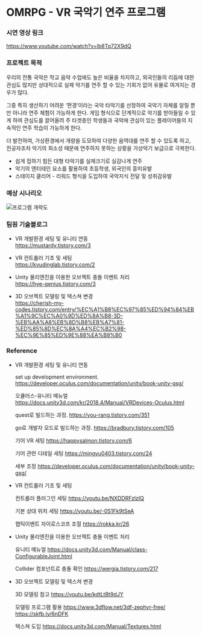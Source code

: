 OMRPG - VR 국악기 연주 프로그램
======
### 시연 영상 링크 
https://www.youtube.com/watch?v=lb8Tq72X9dQ
    
 
 
### 프로젝트 목적 

   우리의 전통 국악은 학교 음악 수업에도 높은 비율을 차지하고, 외국인들의 리듬에 대한 관심도 많지만 상대적으로 실제 악기를 연주 할 수 있는 기회가 없어 유물로 여겨지는 경우가 많다.

   그중 특히 생산하기 어려운 ‘편경’이라는 국악 타악기를 선정하여 국악기 자체를 알릴 뿐만 아니라 연주 체험이 가능하게 한다. 게임 형식으로 단계적으로 악기를 받아들일 수 있게 하여 관심도를 끌어올려 주 타겟층인 학생들과 국악에 관심이 있는 플레이어들의 지속적인 연주 학습이 가능하게 한다.

   더 발전하여, 가상환경에서 개량을 도모하여 다양한 음역대를 연주 할 수 있도록 하고, 전공자조차 악기의 희소성 때문에 연주하지 못하는 상황을 가상악기 보급으로 극복한다.
  
  
* 쉽게 접하기 힘든 대형 타악기를 실제크기로 실감나게 연주
* 악기의 엔터테인 요소를 활용하여 초등학생, 외국인의 흥미유발
* 스테이지 클리어 - 리워드 형식을 도입하여 국악지식 전달 및 성취감유발  
  
  
  
  
### 예상 시나리오


![프로그램 개략도](https://user-images.githubusercontent.com/53827279/101482434-13828600-399a-11eb-8519-cb828d5d67c6.png)  
  
    
    
    
### 팀원 기술블로그


* VR 개발환경 세팅 및 유니티 연동    
  https://mustardy.tistory.com/3
    
* VR 컨트롤러 기초 및 세팅  
  https://kyudinglab.tistory.com/2  
    
* Unity 물리엔진을 이용한 오브젝트 충돌 이벤트 처리  
  https://hye-genius.tistory.com/3  
  
* 3D 오브젝트 모델링 및 텍스쳐 변경  
  https://cherish-my-codes.tistory.com/entry/%EC%A1%B8%EC%97%85%ED%94%84%EB%A1%9C%EC%A0%9D%ED%8A%B8-3D-%EB%AA%A8%EB%8D%B8%EB%A7%81-%ED%85%8D%EC%8A%A4%EC%B2%98-%EC%9E%85%ED%9E%88%EA%B8%B0
  
  
  
  
### Reference

* VR 개발환경 세팅 및 유니티 연동    

  set up development environment. <https://developer.oculus.com/documentation/unity/book-unity-gsg/>

  오큘러스-유니티 메뉴얼   <https://docs.unity3d.com/kr/2018.4/Manual/VRDevices-Oculus.html>

  quest로 빌드하는 과정.   <https://you-rang.tistory.com/351>

  go로 개발자 모드로 빌드하는 과정.   <https://bradbury.tistory.com/105>

  기어 VR 세팅
  <https://happysalmon.tistory.com/6>

  기어 관련 디테일 세팅
  <https://mingyu0403.tistory.com/24>

  세부 조정
  <https://developer.oculus.com/documentation/unity/book-unity-gsg/>


* VR 컨트롤러 기초 및 세팅  

  컨트롤러 플러그인 세팅
  <https://youtu.be/NXDDRFzlzIQ>

  기본 상대 위치 세팅
  <https://youtu.be/-0S1Fk9tSeA>

  햅틱이벤트
  자이로스코프 조절
  <https://rokka.kr/26>

* Unity 물리엔진을 이용한 오브젝트 충돌 이벤트 처리  

  유니티 메뉴얼
  <https://docs.unity3d.com/Manual/class-ConfigurableJoint.html>

  Collider 컴포넌트로 충돌 확인
  <https://wergia.tistory.com/217>


* 3D 오브젝트 모델링 및 텍스쳐 변경  

  3D 모델링 참고
  <https://youtu.be/kdtLtBt9dJY>

  모델링 프로그램 활용
  <https://www.3dflow.net/3df-zephyr-free/>
  <https://skfb.ly/6nDFK>
  
  텍스쳐 도입
  <https://docs.unity3d.com/Manual/Textures.html>
  

